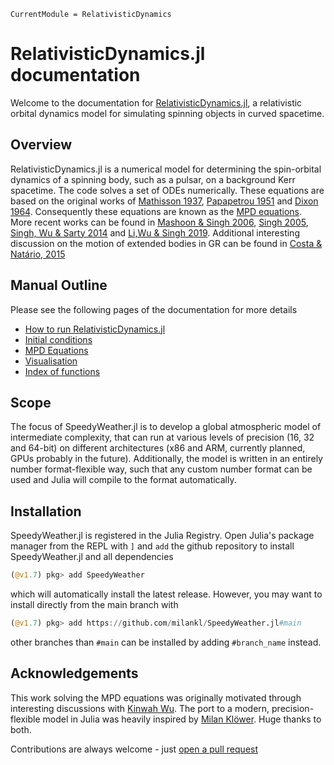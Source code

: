 ```@meta
CurrentModule = RelativisticDynamics
```

# RelativisticDynamics.jl documentation

Welcome to the documentation for [RelativisticDynamics.jl](https://github.com/tomkimpson/RelativisticDynamics.jl), a relativistic orbital dynamics model for simulating spinning objects in curved spacetime.

## Overview
RelativisticDynamics.jl is a numerical model for determining the spin-orbital dynamics of a spinning body, such as a pulsar, on a background Kerr spacetime. The code solves a set of ODEs numerically. These equations are based on the original works of [Mathisson 1937](https://link.springer.com/article/10.1007/s10714-010-0939-y), [Papapetrou 1951](https://royalsocietypublishing.org/doi/10.1098/rspa.1951.0200) and [Dixon 1964](https://ui.adsabs.harvard.edu/abs/1964NCim...34..317D). Consequently these equations are known as the [MPD equations](https://en.wikipedia.org/wiki/Mathisson%E2%80%93Papapetrou%E2%80%93Dixon_equations). More recent works can be found in [Mashoon & Singh 2006](https://arxiv.org/abs/astro-ph/0608278), [Singh 2005](https://journals.aps.org/prd/abstract/10.1103/PhysRevD.72.084033), [Singh, Wu & Sarty 2014](https://arxiv.org/abs/1403.7171) and [Li,Wu & Singh 2019](https://arxiv.org/abs/1902.03146). Additional interesting discussion on the motion of extended bodies in GR can be found in [Costa & Natário, 2015](https://arxiv.org/abs/1410.6443)



## Manual Outline

Please see the following pages of the documentation for more details    


- [How to run RelativisticDynamics.jl](how_to_run.md)
- [Initial conditions](IC.md)
- [MPD Equations](how_to_run.md)
- [Visualisation](visualisation.md)
- [Index of functions](how_to_run.md)


## Scope

The focus of SpeedyWeather.jl is to develop a global atmospheric model of intermediate complexity, that can run at various levels of precision (16, 32 and 64-bit) on different architectures (x86 and ARM, currently planned, GPUs probably in the future). Additionally, the model is written in an entirely number format-flexible way, such that any custom number format can be used and Julia will compile to the format automatically.


## Installation

SpeedyWeather.jl is registered in the Julia Registry. Open Julia's package manager from the REPL with `]`
and `add` the github repository to install SpeedyWeather.jl and all dependencies
```julia
(@v1.7) pkg> add SpeedyWeather
```
which will automatically install the latest release. However, you may want to install directly from the
main branch with
```julia
(@v1.7) pkg> add https://github.com/milankl/SpeedyWeather.jl#main
```
other branches than `#main` can be installed by adding `#branch_name` instead.




## Acknowledgements 
This work solving the MPD equations was originally motivated through interesting discussions with [Kinwah Wu](https://www.ucl.ac.uk/mssl/people/prof-kinwah-wu). The port to a modern, precision-flexible model in Julia was heavily inspired by [Milan Klöwer](https://github.com/milankl). Huge thanks to both.


Contributions are always welcome - just [open a pull request](https://github.com/tomkimpson/RelativisticDynamics.jl/pulls)



